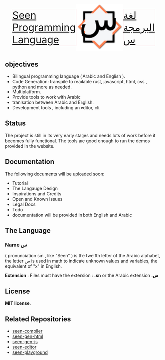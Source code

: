 <div style="display: flex; flex-direction: row; justify-content: center; align-items: center">
    <a href="https://seenlang.org" style="display:inline-block; font-size:2rem; border: 1px solid pink;">
        Seen<br>
        Programming<br>
        Language
    </a> 
    <img width="30%" alt="image" src="assets/light-logo.svg"> 
    <div>
    <a href="https://seenlang.org/ar" style="display:inline-block; font-size:2rem; border: 1px solid pink;">
        لغة<br>
        البرمجة<br>
        س
    </a>
    </div>
</div>

## objectives
- Bilingual programming language ( Arabic and English ).
- Code Generation: transpile to readable rust, javascript, html, css , python and more as needed.
- Multiplatform.
- Provide tools to work with Arabic 
- tranlsation between Arabic and English.
- Development tools , including an editor, cli.


## Status 
The project is still in its very early stages and needs lots of work before it becomes fully functional. 
The tools are good enough to run the demos provided in the website.

## Documentation
The following documents will be uploaded soon:
- Tutorial
- The Langauge Design
- Inspirations and Credits 
- Open and Known Issues
- Legal Docs
- Todo
- documentation will be provided in both English and Arabic

## The Language
### Name **س** 
( pronunciation sīn , like "Seen" ) is the twelfth letter of the Arabic alphabet,  the letter س is used in math to indicate unknown values and variables, the equivalent of "x" in English.
 
**Extension** : Files must have the extension : **.sn** or the Arabic extension **.س**

## License
**MIT license**.  

## Related Repositories
- [seen-compiler](https://github.com/abukhadra/seen-compiler)
- [seen-gen-html](https://github.com/abukhadra/seen-gen-html)
- [seen-gen-js](https://github.com/abukhadra/seen-gen-js)
- [seen-editor](https://github.com/abukhadra/seen-editor)
- [seen-playground](https://github.com/abukhadra/seen-playground)
